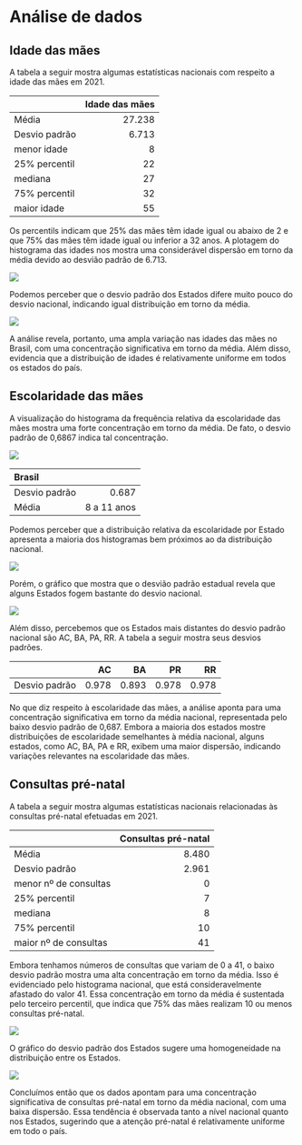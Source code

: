 # Análise de dados

## Idade das mães
A tabela a seguir mostra algumas estatísticas nacionais com respeito a idade das mães em 2021.

|                | Idade das mães   |
|:---------------|-----------------:|
|  Média         |    27.238        |
| Desvio padrão  |     6.713        |
|  menor idade   |        8         |
|  25% percentil |        22        |
| mediana        |        27        |
|  75% percentil |        32        |
| maior idade    |        55        |

Os percentils indicam que 25% das mães têm idade igual ou abaixo de 2 e que 75% das mães têm idade igual ou inferior a 32 anos.
A plotagem do histograma das idades nos mostra uma considerável dispersão em torno da média devido ao desvião padrão de 6.713.

![](images/fri_IDADEMAE_BR.png)

Podemos perceber que o desvio padrão dos Estados difere muito pouco do desvio nacional, indicando igual distribuição em torno da média.

![](images/Desv_IDADEMAE_BR.png)

A análise revela, portanto, uma ampla variação nas idades das mães no Brasil, com uma concentração significativa em torno da média. Além disso, evidencia que a distribuição de idades é relativamente uniforme em todos os estados do país. 

## Escolaridade das mães

A visualização do histograma da frequência relativa da escolaridade das mães mostra uma forte concentração em torno da média. De fato, o desvio padrão de 0,6867 indica tal concentração.

![](images/fri_ESCMAE_BR.png)


| Brasil        |            |
|:--------------|-----------:|
| Desvio padrão | 0.687      |
| Média         | 8 a 11 anos|

Podemos perceber que a distribuição relativa da escolaridade por Estado apresenta a maioria dos histogramas bem próximos ao da distribuição nacional.

![](images/fri_ESCMAE_UF.png)

Porém, o gráfico que mostra que o desvião padrão estadual revela que alguns Estados fogem bastante do desvio nacional.

![](images/Desv_ESCMAE_BR.png)

Além disso, percebemos que os Estados mais distantes do desvio padrão nacional são AC, BA, PA, RR.
A tabela a seguir mostra seus desvios padrões.

|             |   AC  |   BA   |  PR  |  RR   |
|:------------|------:|-------:|-----:|------:|
|Desvio padrão| 0.978 | 0.893  |0.978 | 0.978 |

No que diz respeito à escolaridade das mães, a análise aponta para uma concentração significativa em torno da média nacional, representada pelo baixo desvio padrão de 0,687. Embora a maioria dos estados mostre distribuições de escolaridade semelhantes à média nacional, alguns estados, como AC, BA, PA e RR, exibem uma maior dispersão, indicando variações relevantes na escolaridade das mães.

## Consultas pré-natal

A tabela a seguir mostra algumas estatísticas nacionais relacionadas às consultas pré-natal efetuadas em 2021.

|                          | Consultas pré-natal   |
|:-------------------------|----------------------:|
|  Média                   |         8.480         |
| Desvio padrão            |          2.961        |
|  menor nº de consultas   |           0           |
|  25% percentil           |            7          |
| mediana                  |            8          |
|  75% percentil           |           10          |
| maior nº de consultas    |           41          |

Embora tenhamos números de consultas que variam de 0 a 41, o baixo desvio padrão mostra uma alta concentração em torno da média. Isso é evidenciado pelo histograma nacional, que está consideravelmente afastado do valor 41. Essa concentração em torno da média é sustentada pelo terceiro percentil, que indica que 75% das mães realizam 10 ou menos consultas pré-natal.

![](images/fri_CONSPRENAT_BR.png)

O gráfico do desvio padrão dos Estados sugere uma homogeneidade na distribuição entre os Estados.

![](images/Desv_CONSPRENAT_BR.png)

Concluímos então que os dados apontam para uma concentração significativa de consultas pré-natal em torno da média nacional, com uma baixa dispersão. Essa tendência é observada tanto a nível nacional quanto nos Estados, sugerindo que a atenção pré-natal é relativamente uniforme em todo o país.